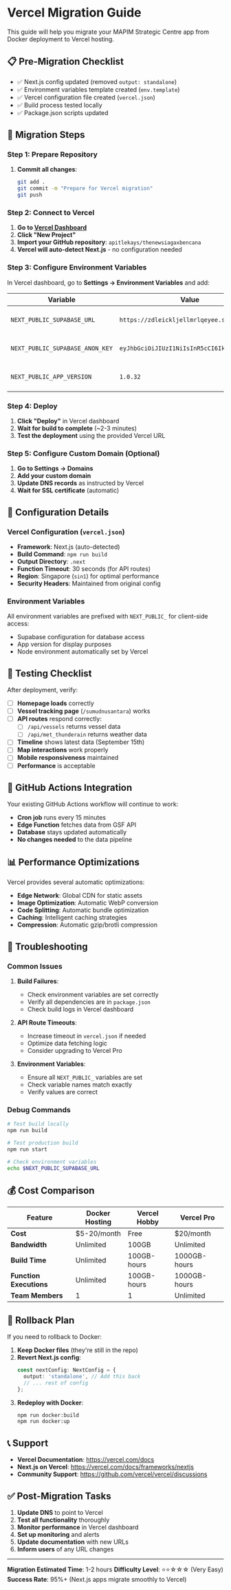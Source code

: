 # Vercel Migration Guide

This guide will help you migrate your MAPIM Strategic Centre app from Docker deployment to Vercel hosting.

## 📋 Pre-Migration Checklist

- ✅ Next.js config updated (removed `output: standalone`)
- ✅ Environment variables template created (`env.template`)
- ✅ Vercel configuration file created (`vercel.json`)
- ✅ Build process tested locally
- ✅ Package.json scripts updated

## 🚀 Migration Steps

### Step 1: Prepare Repository

1. **Commit all changes**:
   ```bash
   git add .
   git commit -m "Prepare for Vercel migration"
   git push
   ```

### Step 2: Connect to Vercel

1. **Go to [Vercel Dashboard](https://vercel.com/dashboard)**
2. **Click "New Project"**
3. **Import your GitHub repository**: `apitlekays/thenewsiagaxbencana`
4. **Vercel will auto-detect Next.js** - no configuration needed

### Step 3: Configure Environment Variables

In Vercel dashboard, go to **Settings → Environment Variables** and add:

| Variable | Value | Environment |
|----------|-------|-------------|
| `NEXT_PUBLIC_SUPABASE_URL` | `https://zdleickljellmrlqeyee.supabase.co` | Production, Preview, Development |
| `NEXT_PUBLIC_SUPABASE_ANON_KEY` | `eyJhbGciOiJIUzI1NiIsInR5cCI6IkpXVCJ9...` | Production, Preview, Development |
| `NEXT_PUBLIC_APP_VERSION` | `1.0.32` | Production, Preview, Development |

### Step 4: Deploy

1. **Click "Deploy"** in Vercel dashboard
2. **Wait for build to complete** (~2-3 minutes)
3. **Test the deployment** using the provided Vercel URL

### Step 5: Configure Custom Domain (Optional)

1. **Go to Settings → Domains**
2. **Add your custom domain**
3. **Update DNS records** as instructed by Vercel
4. **Wait for SSL certificate** (automatic)

## 🔧 Configuration Details

### Vercel Configuration (`vercel.json`)

- **Framework**: Next.js (auto-detected)
- **Build Command**: `npm run build`
- **Output Directory**: `.next`
- **Function Timeout**: 30 seconds (for API routes)
- **Region**: Singapore (`sin1`) for optimal performance
- **Security Headers**: Maintained from original config

### Environment Variables

All environment variables are prefixed with `NEXT_PUBLIC_` for client-side access:
- Supabase configuration for database access
- App version for display purposes
- Node environment automatically set by Vercel

## 🧪 Testing Checklist

After deployment, verify:

- [ ] **Homepage loads** correctly
- [ ] **Vessel tracking page** (`/sumudnusantara`) works
- [ ] **API routes** respond correctly:
  - [ ] `/api/vessels` returns vessel data
  - [ ] `/api/met_thunderain` returns weather data
- [ ] **Timeline** shows latest data (September 15th)
- [ ] **Map interactions** work properly
- [ ] **Mobile responsiveness** maintained
- [ ] **Performance** is acceptable

## 🔄 GitHub Actions Integration

Your existing GitHub Actions workflow will continue to work:

- **Cron job** runs every 15 minutes
- **Edge Function** fetches data from GSF API
- **Database** stays updated automatically
- **No changes needed** to the data pipeline

## 📊 Performance Optimizations

Vercel provides several automatic optimizations:

- **Edge Network**: Global CDN for static assets
- **Image Optimization**: Automatic WebP conversion
- **Code Splitting**: Automatic bundle optimization
- **Caching**: Intelligent caching strategies
- **Compression**: Automatic gzip/brotli compression

## 🚨 Troubleshooting

### Common Issues

1. **Build Failures**:
   - Check environment variables are set correctly
   - Verify all dependencies are in `package.json`
   - Check build logs in Vercel dashboard

2. **API Route Timeouts**:
   - Increase timeout in `vercel.json` if needed
   - Optimize data fetching logic
   - Consider upgrading to Vercel Pro

3. **Environment Variables**:
   - Ensure all `NEXT_PUBLIC_` variables are set
   - Check variable names match exactly
   - Verify values are correct

### Debug Commands

```bash
# Test build locally
npm run build

# Test production build
npm run start

# Check environment variables
echo $NEXT_PUBLIC_SUPABASE_URL
```

## 💰 Cost Comparison

| Feature | Docker Hosting | Vercel Hobby | Vercel Pro |
|---------|---------------|-------------|------------|
| **Cost** | $5-20/month | Free | $20/month |
| **Bandwidth** | Unlimited | 100GB | Unlimited |
| **Build Time** | Unlimited | 100GB-hours | 1000GB-hours |
| **Function Executions** | Unlimited | 100GB-hours | 1000GB-hours |
| **Team Members** | 1 | 1 | Unlimited |

## 🔄 Rollback Plan

If you need to rollback to Docker:

1. **Keep Docker files** (they're still in the repo)
2. **Revert Next.js config**:
   ```typescript
   const nextConfig: NextConfig = {
     output: 'standalone', // Add this back
     // ... rest of config
   };
   ```
3. **Redeploy with Docker**:
   ```bash
   npm run docker:build
   npm run docker:up
   ```

## 📞 Support

- **Vercel Documentation**: https://vercel.com/docs
- **Next.js on Vercel**: https://vercel.com/docs/frameworks/nextjs
- **Community Support**: https://github.com/vercel/vercel/discussions

## ✅ Post-Migration Tasks

1. **Update DNS** to point to Vercel
2. **Test all functionality** thoroughly
3. **Monitor performance** in Vercel dashboard
4. **Set up monitoring** and alerts
5. **Update documentation** with new URLs
6. **Inform users** of any URL changes

---

**Migration Estimated Time**: 1-2 hours
**Difficulty Level**: ⭐⭐☆☆☆ (Very Easy)
**Success Rate**: 95%+ (Next.js apps migrate smoothly to Vercel)
